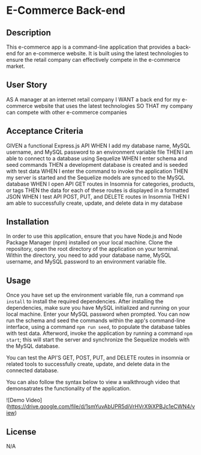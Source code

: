 # E-Commerce Back-end

## Description

This e-commerce app is a command-line application that provides a back-end for an e-commerce website. It is built using the latest technologies to ensure the retail company can effectively compete in the e-commerce market.

## User Story

AS A manager at an internet retail company
I WANT a back end for my e-commerce website that uses the latest technologies
SO THAT my company can compete with other e-commerce companies

## Acceptance Criteria

GIVEN a functional Express.js API
WHEN I add my database name, MySQL username, and MySQL password to an environment variable file
THEN I am able to connect to a database using Sequelize
WHEN I enter schema and seed commands
THEN a development database is created and is seeded with test data
WHEN I enter the command to invoke the application
THEN my server is started and the Sequelize models are synced to the MySQL database
WHEN I open API GET routes in Insomnia for categories, products, or tags
THEN the data for each of these routes is displayed in a formatted JSON
WHEN I test API POST, PUT, and DELETE routes in Insomnia
THEN I am able to successfully create, update, and delete data in my database

## Installation

In order to use this application, ensure that you have Node.js and Node Package Manager (npm) installed on your local machine. Clone the repository, open the root directory of the application on your terminal. Within the directory, you need to add your database name, MySQL username, and MySQL password to an environment variable file.

## Usage

Once you have set up the environment variable file, run a command `npm install` to install the required dependencies. After installing the dependencies, make sure you have MySQL initialized and running on your local machine. Enter your MySQL password when prompted. You can now run the schema and seed the commands within the app's command-line interface, using a command `npm run seed`, to populate the database tables with test data. Afterword, invoke the application by running a command `npm start`; this will start the server and synchronize the Sequelize models with the MySQL database.

You can test the API'S GET, POST, PUT, and DELETE routes in insomnia or related tools to successfully create, update, and delete data in the connected database.

You can also follow the syntax below to view a walkthrough video that demonsatrates the functionality of the application.

![Demo Video] (https://drive.google.com/file/d/1smYuvAbUPR5diVrHVrX9iXPBJc1eCWN4/view)

## License

N/A
